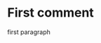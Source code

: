<!DOCTYPE html>
<html>
  <head>
    <meta charset="utf-8">
    <title>Github</title>
  </head>
  <body>
    <h1>First comment</h1>
    <p>first paragraph</p>
  </body>
</html>
